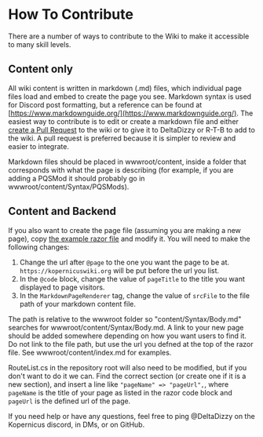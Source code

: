 # How To Contribute

There are a number of ways to contribute to the Wiki to make it accessible to many skill levels.

## Content only

All wiki content is written in markdown (.md) files, which individual page files load and embed to create the page you see. Markdown syntax is used for Discord post formatting, but a reference can be found at [https://www.markdownguide.org/](https://www.markdownguide.org/). The easiest way to contribute is to edit or create a markdown file and either [create a Pull Request](https://docs.github.com/en/pull-requests/collaborating-with-pull-requests/proposing-changes-to-your-work-with-pull-requests/about-pull-requests) to the wiki or to give it to DeltaDizzy or R-T-B to add to the wiki. A pull request is preferred because it is simpler to review and easier to integrate.

Markdown files should be placed in wwwroot/content, inside a folder that corresponds with what the page is describing (for example, if you are adding a PQSMod it should probably go in wwwroot/content/Syntax/PQSMods).

## Content and Backend

If you also want to create the page file (assuming you are making a new page), copy [the example razor file](/ExamplePage.razor) and modify it. You will need to make the following changes:

1. Change the url after `@page` to the one you want the page to be at. `https://kopernicuswiki.org` will be put before the url you list.
2. In the `@code` block, change the value of `pageTitle` to the title you want displayed to page visitors.
3. In the `MarkdownPageRenderer` tag, change the value of `srcFile` to the file path of your markdown content file.

The path is relative to the wwwroot folder so "content/Syntax/Body.md" searches for wwwroot/content/Syntax/Body.md. A link to your new page should be added somewhere depending on how you want users to find it. Do not link to the file path, but use the url you defned at the top of the razor file. See wwwroot/content/index.md for examples.

RouteList.cs in the repository root will also need to be modified, but if you don't want to do it we can. Find the correct section (or create one if it is a new section), and insert a line like `"pageName" => "pageUrl",`, where `pageName` is the title of your page as listed in the razor code block and `pageUrl` is the defined url of the page.

If you need help or have any questions, feel free to ping @DeltaDizzy on the Kopernicus discord, in DMs, or on GitHub.